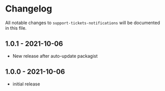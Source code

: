 # Changelog

All notable changes to `support-tickets-notifications` will be documented in this file.

## 1.0.1 - 2021-10-06

- New release after auto-update packagist

## 1.0.0 - 2021-10-06

- initial release
